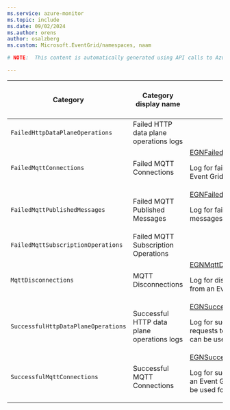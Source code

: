 ```yaml
---
ms.service: azure-monitor
ms.topic: include
ms.date: 09/02/2024
ms.author: orens
author: osalzberg
ms.custom: Microsoft.EventGrid/namespaces, naam

# NOTE:  This content is automatically generated using API calls to Azure. Any edits made on these files will be overwritten in the next run of the script. 

---
```

  
  
|Category|Category display name| Log table| [Supports basic log plan](/azure/azure-monitor/logs/basic-logs-configure?tabs=portal-1#compare-the-basic-and-analytics-log-data-plans)|[Supports ingestion-time transformation](/azure/azure-monitor/essentials/data-collection-transformations)| Example queries |Costs to export|
|---|---|---|---|---|---|---|
|`FailedHttpDataPlaneOperations` |Failed HTTP data plane operations logs ||No|No||Yes |
|`FailedMqttConnections` |Failed MQTT Connections |[EGNFailedMqttConnections](/azure/azure-monitor/reference/tables/egnfailedmqttconnections)<p>Log for failed MQTT connections to an Event Grid namespace.|No|No|[Queries](/azure/azure-monitor/reference/queries/egnfailedmqttconnections)|Yes |
|`FailedMqttPublishedMessages` |Failed MQTT Published Messages |[EGNFailedMqttPublishedMessages](/azure/azure-monitor/reference/tables/egnfailedmqttpublishedmessages)<p>Log for failed MQTT published messages to an Event Grid namespace.|No|No||Yes |
|`FailedMqttSubscriptionOperations` |Failed MQTT Subscription Operations ||No|No||Yes |
|`MqttDisconnections` |MQTT Disconnections |[EGNMqttDisconnections](/azure/azure-monitor/reference/tables/egnmqttdisconnections)<p>Log for disconnected MQTT connections from an Event Grid namespace.|No|No|[Queries](/azure/azure-monitor/reference/queries/egnmqttdisconnections)|Yes |
|`SuccessfulHttpDataPlaneOperations` |Successful HTTP data plane operations logs |[EGNSuccessfulHttpDataPlaneOperations](/azure/azure-monitor/reference/tables/egnsuccessfulhttpdataplaneoperations)<p>Log for successful HTTP data plane requests to an Event Grid namespace. It can be used for auditing purposes.|No|No|[Queries](/azure/azure-monitor/reference/queries/egnsuccessfulhttpdataplaneoperations)|Yes |
|`SuccessfulMqttConnections` |Successful MQTT Connections |[EGNSuccessfulMqttConnections](/azure/azure-monitor/reference/tables/egnsuccessfulmqttconnections)<p>Log for successful MQTT connections to an Event Grid namesapce. This log can be used for auditing purposes.|No|No|[Queries](/azure/azure-monitor/reference/queries/egnsuccessfulmqttconnections)|Yes |